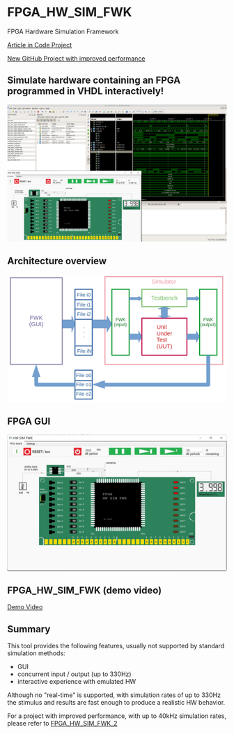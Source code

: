 # FPGA_HW_SIM_FWK
FPGA Hardware Simulation Framework

[Article in Code Project](https://www.codeproject.com/Articles/5329919/FPGA-Hardware-Simulation-Framework-FPGA-HW-SIM-FWK "FPGA_HW_SIM_FWK Article in Code Project")

[New GitHub Project with improved performance](https://github.com/ClarkFieseln/FPGA_HW_SIM_FWK_2)

## Simulate hardware containing an FPGA programmed in VHDL interactively!

![plot](./img/simulation.png)

## Architecture overview

![plot](./img/architecture_overview.png)

## FPGA GUI

![plot](./img/fpga_gui.png)

## FPGA_HW_SIM_FWK (demo video)

[Demo Video](https://www.youtube.com/watch?v=Yqu1DDGK04c "FPGA_HW_SIM_FWK Demo Video")

## Summary
This tool provides the following features, usually not supported by standard simulation methods:
- GUI
- concurrent input / output (up to 330Hz)
- interactive experience with emulated HW

Although no "real-time" is supported, with simulation rates of up to 330Hz the stimulus and results are fast enough
to produce a realistic HW behavior.

For a project with improved performance, with up to 40kHz simulation rates, please refer to
[FPGA_HW_SIM_FWK_2](https://github.com/ClarkFieseln/FPGA_HW_SIM_FWK_2)
